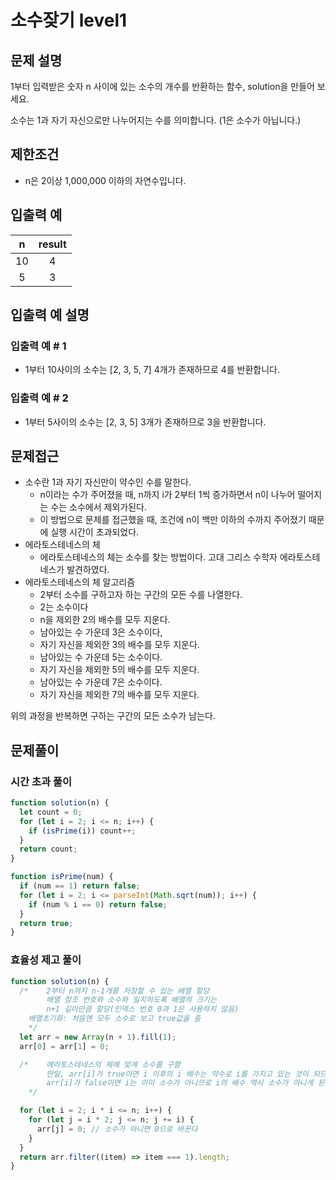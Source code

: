 # 소수잦기 level1

## 문제 설명

1부터 입력받은 숫자 n 사이에 있는 소수의 개수를 반환하는 함수, solution을 만들어 보세요.

소수는 1과 자기 자신으로만 나누어지는 수를 의미합니다.
(1은 소수가 아닙니다.)

## 제한조건

- n은 2이상 1,000,000 이하의 자연수입니다.

## 입출력 예

|  n  | result |
| :-: | :----: |
| 10  |   4    |
|  5  |   3    |

## 입출력 예 설명

### 입출력 예 # 1

- 1부터 10사이의 소수는 [2, 3, 5, 7] 4개가 존재하므로 4를 반환합니다.

### 입출력 예 # 2

- 1부터 5사이의 소수는 [2, 3, 5] 3개가 존재하므로 3을 반환합니다.

## 문제접근

- 소수란 1과 자기 자신만이 약수인 수를 말한다.
  - n이라는 수가 주어졌을 때, n까지 i가 2부터 1씩 증가하면서 n이 나누어 떨어지는 수는 소수에서 제외가된다.
  - 이 방법으로 문제를 접근했을 때, 조건에 n이 백만 이하의 수까지 주어졌기 때문에 실행 시간이 초과되었다.
- 에라토스테네스의 체
  - 에라토스테네스의 체는 소수를 찾는 방법이다. 고대 그리스 수학자 에라토스테네스가 발견하였다.
- 에라토스테네스의 체 알고리즘
  - 2부터 소수를 구하고자 하는 구간의 모든 수를 나열한다.
  - 2는 소수이다
  - n을 제외한 2의 배수를 모두 지운다.
  - 남아있는 수 가운데 3은 소수이다,
  - 자기 자신을 제외한 3의 배수를 모두 지운다.
  - 남아있는 수 가운데 5는 소수이다.
  - 자기 자신을 제외한 5의 배수를 모두 지운다.
  - 남아있는 수 가운데 7은 소수이다.
  - 자기 자신을 제외한 7의 배수를 모두 지운다.

위의 과정을 반복하면 구하는 구간의 모든 소수가 남는다.

## 문제풀이

### 시간 초과 풀이

```js
function solution(n) {
  let count = 0;
  for (let i = 2; i <= n; i++) {
    if (isPrime(i)) count++;
  }
  return count;
}

function isPrime(num) {
  if (num == 1) return false;
  for (let i = 2; i <= parseInt(Math.sqrt(num)); i++) {
    if (num % i == 0) return false;
  }
  return true;
}
```

### 효율성 제고 풀이

```js
function solution(n) {
  /*	2부터 n까지 n-1개를 저장할 수 있는 배열 할당
		배열 참조 번호와 소수와 일치하도록 배열의 크기는
		n+1 길이만큼 할당(인덱스 번호 0과 1은 사용하지 않음)	
    배열초기화: 처음엔 모두 소수로 보고 true값을 줌
    */
  let arr = new Array(n + 1).fill(1);
  arr[0] = arr[1] = 0;

  /*	에라토스테네스의 체에 맞게 소수를 구함
		만일, arr[i]가 true이면 i 이후의 i 배수는 약수로 i를 가지고 있는 것이 되므로 i 이후의 i 배수에 대해 false값을 준다.
		arr[i]가 false이면 i는 이미 소수가 아니므로 i의 배수 역시 소수가 아니게 된다. 그러므로 검사할 필요도 없다. 또한 i*k (k < i) 까지는 이미 검사되었으므로 j시작 값은 i**2 에서 i*i로 개선할 수 있다.
	*/

  for (let i = 2; i * i <= n; i++) {
    for (let j = i * 2; j <= n; j += i) {
      arr[j] = 0; // 소수가 아니면 0으로 바꾼다
    }
  }
  return arr.filter((item) => item === 1).length;
}
```
